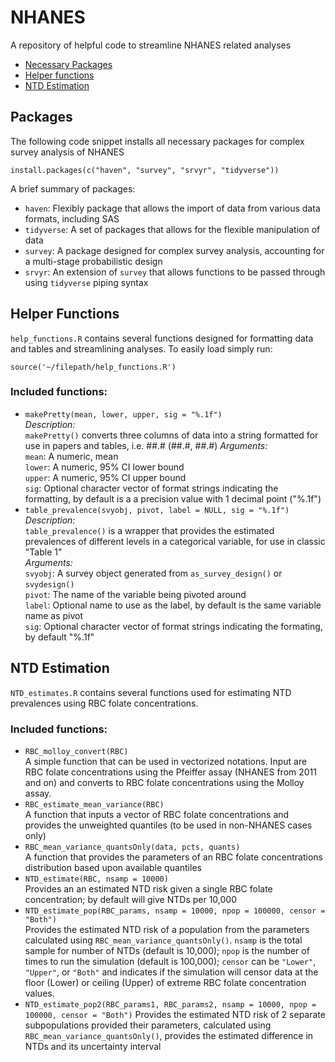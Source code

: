 # NHANES
A repository of helpful code to streamline NHANES related analyses

- [Necessary Packages](#Packages)
- [Helper functions](#HelperFunctions)
- [NTD Estimation](#NTDs)


## Packages <span id="Packages"></span>
The following code snippet installs all necessary packages for complex survey analysis of NHANES

```{r}
install.packages(c("haven", "survey", "srvyr", "tidyverse"))
```

A brief summary of packages:
- ```haven```: Flexibly package that allows the import of data from various data formats, including SAS
- ```tidyverse```: A set of packages that allows for the flexible manipulation of data
- ```survey```: A package designed for complex survey analysis, accounting for a multi-stage probabilistic design
- ```srvyr```: An extension of ```survey``` that allows functions to be passed through using ```tidyverse``` piping syntax

## Helper Functions <span id="HelperFunctions"></span>
```help_functions.R``` contains several functions designed for formatting data and tables and streamlining analyses. To easily load simply run:
```{r}
source('~/filepath/help_functions.R')
```

### Included functions:
- ```makePretty(mean, lower, upper, sig = "%.1f")```\
*Description:*\
```makePretty()``` converts three columns of data into a string formatted for use in papers and tables, i.e. ##.# (##.#, ##.#)
*Arguments:*\
```mean```: A numeric, mean\
```lower```: A numeric, 95% CI lower bound\
```upper```: A numeric, 95% CI upper bound\
```sig```: Optional character vector of format strings indicating the formatting, by default is a a precision value with 1 decimal point ("%.1f")
- ```table_prevalence(svyobj, pivot, label = NULL, sig = "%.1f")```\
*Description:*\
```table_prevalence()``` is a wrapper that provides the estimated prevalences of different levels in a categorical variable, for use in classic "Table 1"\
*Arguments:*\
```svyobj```: A survey object generated from ```as_survey_design()``` or ```svydesign()``` \
```pivot```: The name of the variable being pivoted around\
```label```: Optional name to use as the label, by default is the same variable name as pivot\
```sig```: Optional character vector of format strings indicating the formating, by default "%.1f"


## NTD Estimation <span id="NTDs"></span>
```NTD_estimates.R``` contains several functions used for estimating NTD prevalences using RBC folate concentrations.

### Included functions:
- ```RBC_molloy_convert(RBC)```\
  A simple function that can be used in vectorized notations. Input are RBC folate concentrations using the Pfeiffer assay (NHANES from 2011 and on) and converts to RBC folate concentrations using the Molloy assay.
- ```RBC_estimate_mean_variance(RBC)```\
  A function that inputs a vector of RBC folate concentrations and provides the unweighted quantiles (to be used in non-NHANES cases only)
- ```RBC_mean_variance_quantsOnly(data, pcts, quants)```\
  A function that provides the parameters of an RBC folate concentrations distribution based upon available quantiles
- ```NTD_estimate(RBC, nsamp = 10000)```\
  Provides an an estimated NTD risk given a single RBC folate concentration; by default will give NTDs per 10,000
- ```NTD_estimate_pop(RBC_params, nsamp = 10000, npop = 100000, censor = "Both") ```\
  Provides the estimated NTD risk of a population from the parameters calculated using ```RBC_mean_variance_quantsOnly()```. ```nsamp``` is the total sample for number of NTDs (default is 10,000); ```npop``` is the number of times to run the simulation (default is 100,000); ```censor``` can be ```"Lower"```, ```"Upper"```, or ```"Both"``` and indicates if the simulation will censor data at the floor (Lower) or ceiling (Upper) of extreme RBC folate concentration values.
- ```NTD_estimate_pop2(RBC_params1, RBC_params2, nsamp = 10000, npop = 100000, censor = "Both")```
  Provides the estimated NTD risk of 2 separate subpopulations provided their parameters, calculated using ```RBC_mean_variance_quantsOnly()```, provides the estimated difference in NTDs and its uncertainty interval
